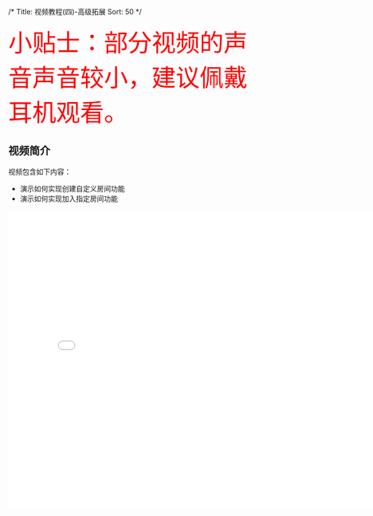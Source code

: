 /*
Title: 视频教程(四)-高级拓展
Sort: 50
*/  

<font color=red size=25>小贴士：部分视频的声音声音较小，建议佩戴耳机观看。</font>

## 视频简介

视频包含如下内容：

- 演示如何实现创建自定义房间功能
- 演示如何实现加入指定房间功能

<div style="text-align: center">

<iframe style="width: 800px;height: 600px;" src="//player.bilibili.com/player.html?aid=22031839&cid=36414808&page=4" scrolling="no" border="0" frameborder="no" framespacing="0" allowfullscreen="true"> </iframe>

</div>
